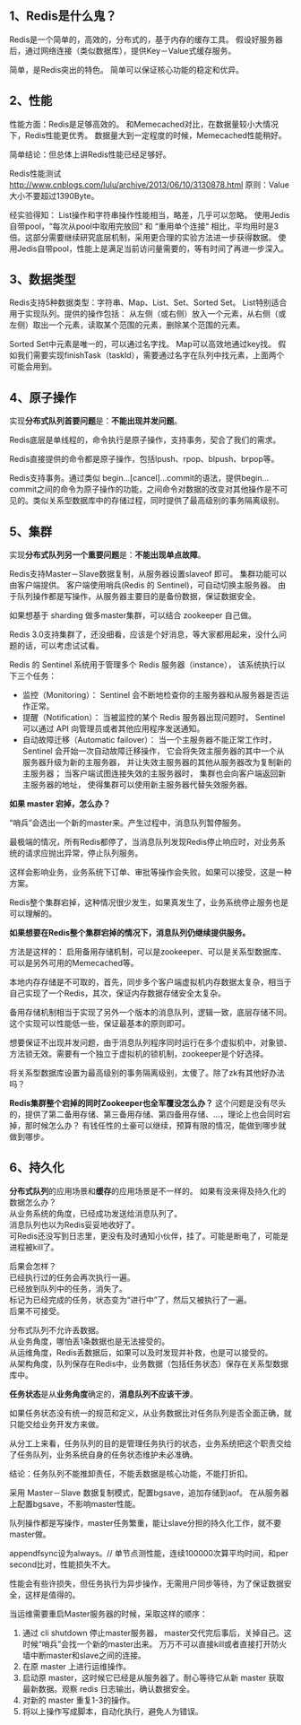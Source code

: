 ## 1、Redis是什么鬼？
Redis是一个简单的，高效的，分布式的，基于内存的缓存工具。
假设好服务器后，通过网络连接（类似数据库），提供Key－Value式缓存服务。

简单，是Redis突出的特色。
简单可以保证核心功能的稳定和优异。

## 2、性能
性能方面：Redis是足够高效的。
和Memecached对比，在数据量较小大情况下，Redis性能更优秀。
数据量大到一定程度的时候，Memecached性能稍好。

简单结论：但总体上讲Redis性能已经足够好。

Redis性能测试 http://www.cnblogs.com/lulu/archive/2013/06/10/3130878.html
原则：Value大小不要超过1390Byte。

经实验得知：
List操作和字符串操作性能相当，略差，几乎可以忽略。
使用Jedis自带pool，“每次从pool中取用完放回“ 和 “重用单个连接“ 相比，平均用时是3倍。这部分需要继续研究底层机制，采用更合理的实验方法进一步获得数据。
使用Jedis自带pool，性能上是满足当前访问量需要的，等有时间了再进一步深入。

## 3、数据类型
Redis支持5种数据类型：字符串、Map、List、Set、Sorted Set。
List特别适合用于实现队列。提供的操作包括：
从左侧（或右侧）放入一个元素，从右侧（或左侧）取出一个元素，读取某个范围的元素，删除某个范围的元素。

Sorted Set中元素是唯一的，可以通过名字找。
Map可以高效地通过key找。
假如我们需要实现finishTask（taskId），需要通过名字在队列中找元素，上面两个可能会用到。

## 4、原子操作
实现**分布式队列首要问题**是：**不能出现并发问题**。

Redis底层是单线程的，命令执行是原子操作，支持事务，契合了我们的需求。

Redis直接提供的命令都是原子操作，包括lpush、rpop、blpush、brpop等。

Redis支持事务。通过类似 begin…[cancel]…commit的语法，提供begin…commit之间的命令为原子操作的功能，之间命令对数据的改变对其他操作是不可见的。类似关系型数据库中的存储过程，同时提供了最高级别的事务隔离级别。

## 5、集群
实现**分布式队列另一个重要问题**是：**不能出现单点故障**。

Redis支持Master－Slave数据复制，从服务器设置slaveof <masterip> <masterport>即可。
集群功能可以由客户端提供。
客户端使用哨兵(Redis 的 Sentinel)，可自动切换主服务器。
由于队列操作都是写操作，从服务器主要目的是备份数据，保证数据安全。

如果想基于 sharding 做多master集群，可以结合 zookeeper 自己做。

Redis 3.0支持集群了，还没细看，应该是个好消息，等大家都用起来，没什么问题的话，可以考虑试试看。

Redis 的 Sentinel 系统用于管理多个 Redis 服务器（instance）， 该系统执行以下三个任务：
- 监控（Monitoring）： Sentinel 会不断地检查你的主服务器和从服务器是否运作正常。
- 提醒（Notification）： 当被监控的某个 Redis 服务器出现问题时， Sentinel 可以通过 API 向管理员或者其他应用程序发送通知。
- 自动故障迁移（Automatic failover）： 当一个主服务器不能正常工作时， Sentinel 会开始一次自动故障迁移操作， 它会将失效主服务器的其中一个从服务器升级为新的主服务器， 并让失效主服务器的其他从服务器改为复制新的主服务器； 当客户端试图连接失效的主服务器时， 集群也会向客户端返回新主服务器的地址， 使得集群可以使用新主服务器代替失效服务器。


**如果 master 宕掉，怎么办？**

“哨兵”会选出一个新的master来。产生过程中，消息队列暂停服务。 

最极端的情况，所有Redis都停了，当消息队列发现Redis停止响应时，对业务系统的请求应抛出异常，停止队列服务。

这样会影响业务，业务系统下订单、审批等操作会失败。如果可以接受，这是一种方案。

Redis整个集群宕掉，这种情况很少发生，如果真发生了，业务系统停止服务也是可以理解的。

**如果想要在Redis整个集群宕掉的情况下，消息队列仍继续提供服务。**

方法是这样的：
启用备用存储机制，可以是zookeeper、可以是关系型数据库、可以是另外可用的Memecached等。

本地内存存储是不可取的，首先，同步多个客户端虚拟机内存数据太复杂，相当于自己实现了一个Redis，其次，保证内存数据存储安全太复杂。

备用存储机制相当于实现了另外一个版本的消息队列，逻辑一致，底层存储不同。这个实现可以性能低一些，保证最基本的原则即可。

想要保证不出现并发问题，由于消息队列程序同时运行在多个虚拟机中，对象锁、方法锁无效。需要有一个独立于虚拟机的锁机制，zookeeper是个好选择。

将关系型数据库设置为最高级别的事务隔离级别，太傻了。除了zk有其他好办法吗？

**Redis集群整个宕掉的同时Zookeeper也全军覆没怎么办？**
这个问题是没有尽头的，提供了第二备用存储、第三备用存储、第四备用存储、…，理论上也会同时宕掉，那时候怎么办？
有钱任性的土豪可以继续，预算有限的情况，能做到哪步就做到哪步。

## 6、持久化
**分布式队列**的应用场景和**缓存**的应用场景是不一样的。
如果有没来得及持久化的数据怎么办？<br>
从业务系统的角度，已经成功发送给消息队列了。<br>
消息队列也以为Redis妥妥地收好了。<br>
可Redis还没写到日志里，更没有及时通知小伙伴，挂了。可能是断电了，可能是进程被kill了。<br>

后果会怎样？<br>
已经执行过的任务会再次执行一遍。<br>
已经放到队列中的任务，消失了。<br>
标记为已经完成的任务，状态变为“进行中”了，然后又被执行了一遍。<br>
后果不可接受。<br>

分布式队列不允许丢数据。<br>
从业务角度，哪怕丢1条数据也是无法接受的。<br>
从运维角度，Redis丢数据后，如果可以及时发现并补救，也是可以接受的。<br>
从架构角度，队列保存在Redis中，业务数据（包括任务状态）保存在关系型数据库中。<br> 

**任务状态**是从**业务角度**确定的，**消息队列不应该干涉**。

如果任务状态没有统一的规范和定义，从业务数据比对任务队列是否全面正确，就只能交给业务开发方来做。

从分工上来看，任务队列的目的是管理任务执行的状态，业务系统把这个职责交给了任务队列，业务系统自身的任务状态维护未必准确。 

结论：任务队列不能推卸责任，不能丢数据是核心功能，不能打折扣。

采用 Master－Slave 数据复制模式，配置bgsave，追加存储到aof。
在从服务器上配置bgsave，不影响master性能。

队列操作都是写操作，master任务繁重，能让slave分担的持久化工作，就不要master做。

appendfsync设为always。// 单节点测性能，连续100000次算平均时间，和per second比对，性能损失不大。

性能会有些许损失，但任务执行为异步操作，无需用户同步等待，为了保证数据安全，这样是值得的。

当运维需要重启Master服务器的时候，采取这样的顺序： 
1. 通过 cli shutdown 停止master服务器， master交代完后事后，关掉自己。这时候“哨兵”会找一个新的master出来。
万万不可以直接kill或者直接打开防火墙中断master和slave之间的连接。
2. 在原 master 上进行运维操作。
3. 启动原 master，这时候它已经是从服务器了。耐心等待它从新 master 获取最新数据。观察 redis 日志输出，确认数据安全。
4. 对新的 master 重复1-3的操作。
5. 将以上操作写成脚本，自动化执行，避免人为错误。